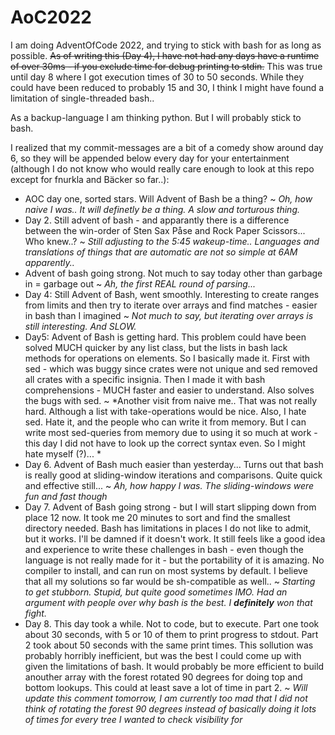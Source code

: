 # AoC2022
I am doing AdventOfCode 2022, and trying to stick with bash for as long as possible. ~~As of writing this (Day 4), I have not had any days have a runtime of over 30ms - if you exclude time for debug printing to stdin.~~ This was true until day 8 where I got execution times of 30 to 50 seconds. While they could have been reduced to probably 15 and 30, I think I might have found a limitation of single-threaded bash..

As a backup-language I am thinking python. But I will probably stick to bash.

I realized that my commit-messages are a bit of a comedy show around day 6, so they will be appended below every day for your entertainment (although I do not know who would really care enough to look at this repo except for fnurkla and Bäcker so far..):

 * AOC day one, sorted stars. Will Advent of Bash be a thing? ~ *Oh, how naive I was.. It will definetly be a thing. A slow and torturous thing.*
 * Day 2. Still advent of bash - and apparantly there is a difference between the win-order of Sten Sax Påse and Rock Paper Scissors... Who knew..? ~ *Still adjusting to the 5:45 wakeup-time.. Languages and translations of things that are automatic are not so simple at 6AM apparently..*
 * Advent of bash going strong. Not much to say today other than garbage in = garbage out ~ *Ah, the first REAL round of parsing...*
 * Day 4: Still Advent of Bash, went smoothly. Interesting to create ranges from limits and then try to iterate over arrays and find matches - easier in bash than I imagined ~ *Not much to say, but iterating over arrays is still interesting. And SLOW.*
 * Day5: Advent of Bash is getting hard. This problem could have been solved MUCH quicker by any list class, but the lists in bash lack methods for operations on elements. So I basically made it. First with sed - which was buggy since crates were not unique and sed removed all crates with a specific insignia. Then I made it with bash comprehensions - MUCH faster and easier to understand. Also solves the bugs with sed. ~ *Another visit from naive me.. That was not really hard. Although a list with take-operations would be nice. Also, I hate sed. Hate it, and the people who can write it from memory. But I can write most sed-queries from memory due to using it so much at work - this day I did not have to look up the correct syntax even. So I might hate myself (?)... *
 * Day 6. Advent of Bash much easier than yesterday... Turns out that bash is really good at sliding-window iterations and comparisons. Quite quick and effective still... ~ *Ah, how happy I was. The sliding-windows were fun and fast though*
 * Day 7. Advent of Bash going strong - but I will start slipping down from place 12 now. It took me 20 minutes to sort and find the smallest directory needed. Bash has limitations in places I do not like to admit, but it works. I'll be damned if it doesn't work. It still feels like a good idea and experience to write these challenges in bash - even though the language is not really made for it - but the portability of it is amazing. No compiler to install, and can run on most systems by default. I believe that all my solutions so far would be sh-compatible as well.. ~ *Starting to get stubborn. Stupid, but quite good sometimes IMO. Had an argument with people over why bash is the best. I **definitely** won that fight.*
 * Day 8. This day took a while. Not to code, but to execute. Part one took about 30 seconds, with 5 or 10 of them to print progress to stdout. Part 2 took about 50 seconds with the same print times. This sollution was probably horribly inefficient, but was the best I could come up with given the limitations of bash. It would probably be more efficient to build anouther array with the forest rotated 90 degrees for doing top and bottom lookups. This could at least save a lot of time in part 2. ~ *Will update this comment tomorrow, I am currently too mad that I did not think of rotating the forest 90 degrees instead of basically doing it lots of times for every tree I wanted to check visibility for*

